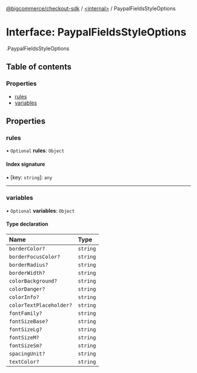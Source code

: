 [@bigcommerce/checkout-sdk](../README.md) / [<internal\>](../modules/internal_.md) / PaypalFieldsStyleOptions

# Interface: PaypalFieldsStyleOptions

[<internal>](../modules/internal_.md).PaypalFieldsStyleOptions

## Table of contents

### Properties

- [rules](internal_.PaypalFieldsStyleOptions.md#rules)
- [variables](internal_.PaypalFieldsStyleOptions.md#variables)

## Properties

### rules

• `Optional` **rules**: `Object`

#### Index signature

▪ [key: `string`]: `any`

___

### variables

• `Optional` **variables**: `Object`

#### Type declaration

| Name | Type |
| :------ | :------ |
| `borderColor?` | `string` |
| `borderFocusColor?` | `string` |
| `borderRadius?` | `string` |
| `borderWidth?` | `string` |
| `colorBackground?` | `string` |
| `colorDanger?` | `string` |
| `colorInfo?` | `string` |
| `colorTextPlaceholder?` | `string` |
| `fontFamily?` | `string` |
| `fontSizeBase?` | `string` |
| `fontSizeLg?` | `string` |
| `fontSizeM?` | `string` |
| `fontSizeSm?` | `string` |
| `spacingUnit?` | `string` |
| `textColor?` | `string` |
